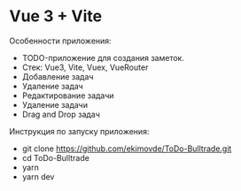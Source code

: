 # Vue 3 + Vite

Особенности приложения:
- TODO-приложение для создания заметок.
- Стек: Vue3, Vite, Vuex, VueRouter
- Добавление задач
- Удаление задач
- Редактирование задачи
- Удаление задачи
- Drag and Drop задач

Инструкция по запуску приложения:
- git clone https://github.com/ekimovde/ToDo-Bulltrade.git
- cd ToDo-Bulltrade
- yarn
- yarn dev

